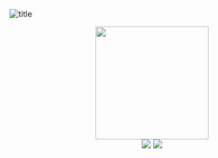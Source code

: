 <div class="hljs-center"> <p><img src="https://raw.githubusercontent.com/thu-zhanghl/Gitnote_Images/master/Gitnote/2019/04/12/Matlab-1555002342112.png?token=Ak2yYQKZlu3bJR8Ubb8D5y-NJEVfK3V5ks5cr3QgwA%3D%3D" alt="title" /></p> </div>


<div align="center">
    <img src="assets/LogoMakr_0zpEzN.png" width="200px">
    <br>
    <a href="https://cyc2018.github.io/CS-Notes"> <img src="https://img.shields.io/badge/>-read-4ab8a1.svg"></a>  <a href="https://xiaozhuanlan.com/CyC2018"> <img src="https://img.shields.io/badge/_-more-4ab8a1.svg"></a> 
    <br> <br>
</div> 